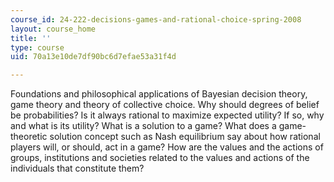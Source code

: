 ```yaml
---
course_id: 24-222-decisions-games-and-rational-choice-spring-2008
layout: course_home
title: ''
type: course
uid: 70a13e10de7df90bc6d7efae53a31f4d

---
```

Foundations and philosophical applications of Bayesian decision theory, game theory and theory of collective choice. Why should degrees of belief be probabilities? Is it always rational to maximize expected utility? If so, why and what is its utility? What is a solution to a game? What does a game-theoretic solution concept such as Nash equilibrium say about how rational players will, or should, act in a game? How are the values and the actions of groups, institutions and societies related to the values and actions of the individuals that constitute them?
